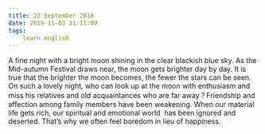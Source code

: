 ```yaml
---
title: 22 September 2018
date: 2019-11-03 21:11:00
tags:
    learn english
---
```


A fine night with a bright moon shining in the clear blackish blue sky. As the Mid-autumn Festival draws near, the moon gets brighter day by day. It is true that the brighter the moon becomes, the fewer the stars can be seen. On such a lovely night, who can look up at the moon with enthusiasm and miss his relatives and old acquaintances who are far away？Friendship and affection among family members have been weakening. When our material life gets rich, our spiritual and emotional world  has been ignored and deserted. That’s why we often feel boredom in lieu of happiness. 